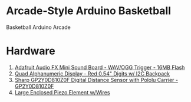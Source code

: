 # Arcade-Style Arduino Basketball
Basketball Arduino Arcade

# Hardware
<ol>
  <li><a href="https://www.adafruit.com/products/2341">Adafruit Audio FX Mini Sound Board - WAV/OGG Trigger - 16MB Flash</a></li>
  <li><a href="https://www.adafruit.com/product/1911">Quad Alphanumeric Display - Red 0.54" Digits w/ I2C Backpack</a></li>
  <li><a href="https://www.adafruit.com/product/1927">Sharp GP2Y0D810Z0F Digital Distance Sensor with Pololu Carrier - GP2Y0D810Z0F</a></li>
  <li><a href="https://www.adafruit.com/product/1739">Large Enclosed Piezo Element w/Wires</a></li>
  
</ol>

